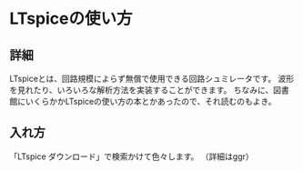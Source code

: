 # LTspiceの使い方
## 詳細
LTspiceとは、回路規模によらず無償で使用できる回路シュミレータです。
波形を見れたり、いろいろな解析方法を実装することができます。
ちなみに、図書館にいくらかかLTspiceの使い方の本とかあったので、それ読むのもよき。

## 入れ方
「LTspice ダウンロード」で検索かけて色々します。
（詳細はggr）

## 
